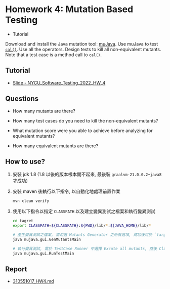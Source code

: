 # Homework 4: Mutation Based Testing

- Tutorial

Download and install the Java mutation tool: [muJava](https://cs.gmu.edu/~offutt/mujava/). Use muJava to test  [`cal()`](https://cs.gmu.edu/~offutt/softwaretest/java/Cal.java). Use all the operators. Design tests to kill all non-equivalent mutants. Note that a test case is a method call to `cal()`.

## Tutorial

- [Slide - NYCU_Software_Testing_2022_HW_4](https://docs.google.com/presentation/d/1YVx8q_tFVj6a-Nx5t2Z3V-8WuBzjXB9fBGPP2nof7Lo)

## Questions

- How many mutants are there?

- How many test cases do you need to kill the non-equivalent mutants?

- What mutation score were you able to achieve before analyzing for equivalent mutants?

- How many equivalent mutants are there?

## How to use?

1. 安裝 jdk 1.8 (1.8 以後的版本根本開不起來, 最後裝 `graalvm-21.0.0.2+java8` 才成功)
2. 安裝 maven 後執行以下指令, 以自動化地處理前置作業

    ```sh
    mvn clean verify
    ```

3. 使用以下指令以指定 `CLASSPATH` 以及建立變異測試之檔案和執行變異測試

    ```sh
    cd tagret
    export CLASSPATH=${CLASSPATH}:${PWD}/lib/*:${JAVA_HOME}/lib/*

    # 產生變異測試之檔案, 需勾選 Mutants Generator 之所有選項, 成功後可於 `target/result` 與 Traditional Mutants Viewer 確認.
    java mujava.gui.GenMutantsMain

    # 執行變異測試, 需於 TestCase Runner 中選擇 Excute all mutants, 然後 Class, Method 和 TestCase 要重選(程式的問題), 最後按 Run 等結果.
    java mujava.gui.RunTestMain
    ```

## Report

- [310551017_HW4.md](310551017_HW4.md)
